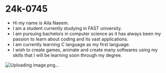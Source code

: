 # 24k-0745
+ Hi my name is Aila Naeem.
+ I am a student currently studying in FAST university.
+ I am pursuing bachelors in computer science as it has always been my passion to learn about coding and its vast applications.
+ I am currently learning C language as my first language.
+ I wish to create games, animate and create many softwares using my skills that I will be learning soon through my degree.

![Uploading image.png…]()
